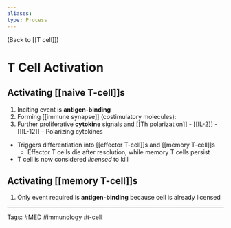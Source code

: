 ```yaml
---
aliases: 
type: Process
---
```


(Back to [[T cell]])
# T Cell Activation

## Activating [[naive T-cell]]s
1. Inciting event is **antigen-binding**
2. Forming [[immune synapse]] (costimulatory molecules):
3. Further proliferative **cytokine** signals and [[Th polarization]]
		- [[IL-2]]
		- [[IL-12]]
		- Polarizing cytokines
- Triggers differentiation into [[effector T-cell]]s and [[memory T-cell]]s
	- Effector T cells die after resolution, while memory T cells persist
- T cell is now considered _licensed_ to kill
## Activating [[memory T-cell]]s
1. Only event required is **antigen-binding** because cell is already licensed

---
Tags: #MED #immunology #t-cell 